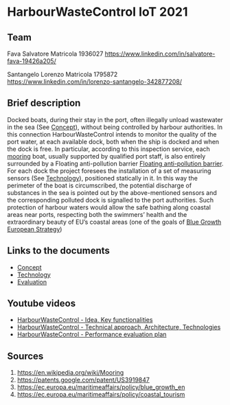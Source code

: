 # HarbourWasteControl IoT 2021

## Team
Fava Salvatore Matricola 1936027
https://www.linkedin.com/in/salvatore-fava-19426a205/

Santangelo Lorenzo Matricola 1795872
https://www.linkedin.com/in/lorenzo-santangelo-342877208/

## Brief description
Docked boats, during their stay in the port, often illegally unload  wastewater in the sea (See [Concept](/Concept.md)), without being controlled by harbour authorities. In this connection HarbourWasteControl intends to monitor the quality of the port water, at each available dock, both when the ship is docked and when the dock is free. In particular, according to this inspection service, each [mooring](https://en.wikipedia.org/wiki/Mooring) boat, usually supported by qualified port staff, is also entirely surrounded by a Floating anti-pollution barrier [Floating anti-pollution barrier](https://patents.google.com/patent/US3919847). For each dock the project foresees the installation of a set of measuring sensors (See [Technology](/Technology.md)), positioned statically in it. In this way the perimeter of the boat is  circumscribed,  the potential discharge of substances in the sea is pointed out by the above-mentioned sensors and the corresponding polluted dock is signalled to the port authorities. Such protection of harbour waters would allow the safe bathing along coastal areas near ports, respecting both the swimmers’ health and the extraordinary beauty of EU’s coastal areas (one of the goals of [Blue Growth European Strategy](https://ec.europa.eu/maritimeaffairs/policy/coastal_tourism))

## Links to the documents
* [Concept](/Concept.md)
* [Technology](/Technology.md)
* [Evaluation](/Evaluation.md)

## Youtube videos
* [HarbourWasteControl - Idea, Key functionalities](https://www.youtube.com/watch?v=1RTiaTGuKnM)
* [HarbourWasteControl - Technical approach, Architecture, Technologies](https://www.youtube.com/watch?v=1RTiaTGuKnM)
* [HarbourWasteControl - Performance evaluation plan](https://www.youtube.com/watch?v=1RTiaTGuKnM)

## Sources
1. https://en.wikipedia.org/wiki/Mooring
2. https://patents.google.com/patent/US3919847
3. https://ec.europa.eu/maritimeaffairs/policy/blue_growth_en
4. https://ec.europa.eu/maritimeaffairs/policy/coastal_tourism

